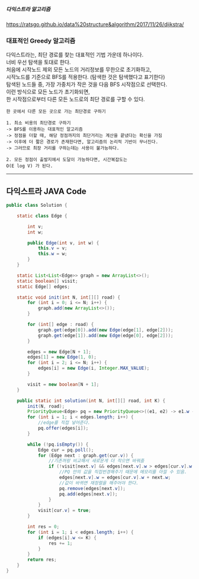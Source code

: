 <h5> 다익스트라 알고리즘 </h5>

https://ratsgo.github.io/data%20structure&algorithm/2017/11/26/dijkstra/

### 대표적인 Greedy 알고리즘

<p>
다익스트라는, 최단 경로를 찾는 대표적인 기법 가운데 하나이다.<br />
너비 우선 탐색을 토대로 한다.<br />
처음에 시작노드 제외 모든 노드의 거리정보를 무한으로 초기화하고,<br />
시작노드를 기준으로 BFS를 적용한다. (탐색한 것은 탐색했다고 표기한다)<br />
탐색된 노드들 중, 가장 가중치가 작은 것을 다음 BFS 시작점으로 선택한다.<br />
이런 방식으로 모든 노드가 초기화되면,<br />
한 시작점으로부터 다른 모든 노드로의 최단 경로를 구할 수 있다.<br />
</p>

    한 곳에서 다른 모든 곳으로 가는 최단경로 구하기

    1. 최소 비용의 최단경로 구하기
    -> BFS를 이용하는 대표적인 알고리즘
    -> 정점을 더할 때, 해당 정점까지의 최단거리는 계산을 끝냈다는 확신을 가짐
    -> 이후에 더 짧은 경로가 존재한다면, 알고리즘의 논리적 기반이 무너진다.
    -> 그러므로 최장 거리를 구하는데는 사용이 불가능하다.

    2. 모든 정점이 출발지에서 도달이 가능하다면, 시간복잡도는
    O(E log V) 가 된다.

---

## 다익스트라 JAVA Code

```java
public class Solution {

    static class Edge {

        int v;
        int w;

        public Edge(int v, int w) {
            this.v = v;
            this.w = w;
        }
    }

    static List<List<Edge>> graph = new ArrayList<>();
    static boolean[] visit;
    static Edge[] edges;

    static void init(int N, int[][] road) {
        for (int i = 0; i <= N; i++) {
            graph.add(new ArrayList<>());
        }

        for (int[] edge : road) {
            graph.get(edge[0]).add(new Edge(edge[1], edge[2]));
            graph.get(edge[1]).add(new Edge(edge[0], edge[2]));
        }

        edges = new Edge[N + 1];
        edges[1] = new Edge(1, 0);
        for (int i = 2; i <= N; i++) {
            edges[i] = new Edge(i, Integer.MAX_VALUE);
        }

        visit = new boolean[N + 1];
    }

    public static int solution(int N, int[][] road, int K) {
        init(N, road);
        PriorityQueue<Edge> pq = new PriorityQueue<>((e1, e2) -> e1.w - e2.w);
        for (int i = 1; i < edges.length; i++) {
            //edge를 직접 넣어준다.
            pq.offer(edges[i]);
        }

        while (!pq.isEmpty()) {
            Edge cur = pq.poll();
            for (Edge next : graph.get(cur.v)) {
                //기존꺼랑 비교해서 새로운게 더 작으면 바꿔줌
                if (!visit[next.v] && edges[next.v].w > edges[cur.v].w + next.w) {
                    //PQ 안의 값을 직접번경해주기 때문에 메모리를 아낄 수 있음.
                    edges[next.v].w = edges[cur.v].w + next.w;
                    //값이 바뀌면 재정렬을 해주어야 한다.
                    pq.remove(edges[next.v]);
                    pq.add(edges[next.v]);
                }
            }
            visit[cur.v] = true;
        }

        int res = 0;
        for (int i = 1; i < edges.length; i++) {
            if (edges[i].w <= K) {
                res += 1;
            }
        }
        return res;
    }
}

```